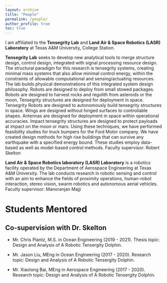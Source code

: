 ```yaml
---
layout: archive
title: "People"
permalink: /people/
author_profile: true
toc: true
---
```


I am affiliated to the **Tensegrity Lab** and **Land Air & Space Robotics (LASR) Laboratory** at Texas A&M University, College Station. 

**Tensegrity Lab** seeks to develop new analytical tools to merge structure design, control design, integrated with signal processing resource design. The structural paradigm for this research is tensegrity systems, creating minimal mass systems that also allow minimal control energy, within the constraints of allowable computational and sensing/actuating resources. The lab builds physical demonstrations of this integrated system design philosophy. Robots are designed to deploy from small stowed packages. Robots are designed to harvest rocks and regolith from asteroids or the moon. Tensegrity structures are designed for deployment in space. Tensegrity Robots are designed to autonomously build tensegrity structures in space. Wings are designed without hinged surfaces to controllable shapes. Antennas are designed for deployment in space within operational accuracies. Impact tensegrity structures are designed to protect payloads at impact on the moon or mars. Using these techniques, we have performed feasibility studies for truck bumpers for the Ford Motor company. We have created design methods for high rise buildings that can survive any earthquake with a specified energy bound. These studies employ data-based as well as model-based control methods. Faculty supervisor: Robert Skelton

**Land Air & Space Robotics laboratory (LASR) Laboratory** is a robotics facility operated by the Department of Aerospace Engineering at Texas A&M University. The lab conducts research in robotic sensing and control with an aim to enhance the fields of proximity operations, human-robot interaction, stereo vision, swarm robotics and autonomous aerial vehicles. Faculty supervisor: Manoranjan Majji

# Students Mentored
## Co-supervision with Dr. Skelton
* Mr. Chris Plantz, M.S. in Ocean Engineering (2019 - 2021). Thesis topic: Design and Analysis of A Robotic Tensergity Dolphin.

* Mr. Jason Liu, MEng in Ocean Engineering (2017 - 2020). Research topic: Design and Analysis of A Robotic Tensergity Dolphin.

* Mr. Xiaolong Bai, MEng in Aerospace Engineering (2017 - 2020). Research topic: Design and Analysis of A Robotic Tensergity Dolphin.



